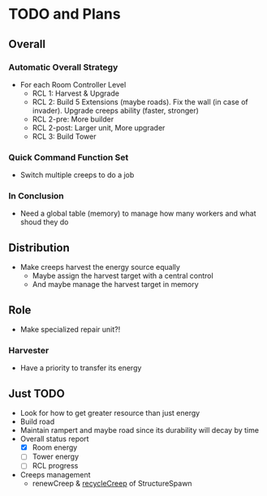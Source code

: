 # TODO and Plans

## Overall

### Automatic Overall Strategy

* For each Room Controller Level
  * RCL 1: Harvest & Upgrade
  * RCL 2: Build 5 Extensions (maybe roads). Fix the wall (in case of invader). Upgrade creeps ability (faster, stronger)
  * RCL 2-pre: More builder
  * RCL 2-post: Larger unit, More upgrader
  * RCL 3: Build Tower

### Quick Command Function Set

* Switch multiple creeps to do a job

### In Conclusion

* Need a global table (memory) to manage how many workers and what shoud they do

## Distribution

* Make creeps harvest the energy source equally
  * Maybe assign the harvest target with a central control
  * And maybe manage the harvest target in memory

## Role

* Make specialized repair unit?!

### Harvester

* Have a priority to transfer its energy

## Just TODO

* Look for how to get greater resource than just energy
* Build road
* Maintain rampert and maybe road since its durability will decay by time
* Overall status report
  * [X] Room energy
  * [ ] Tower energy
  * [ ] RCL progress
* Creeps management
  * renewCreep & [recycleCreep](https://docs.screeps.com/api/#StructureSpawn.recycleCreep) of StructureSpawn
